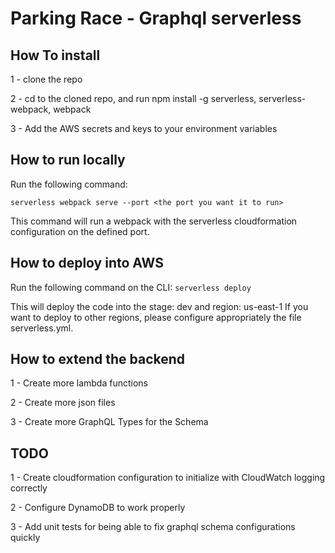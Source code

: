 # Parking Race - Graphql serverless

## How To install

1 - clone the repo

2 - cd to the cloned repo, and run npm install -g serverless, 
serverless-webpack, webpack

3 - Add the AWS secrets and keys to your environment variables

## How to run locally

Run the following command:

`serverless webpack serve --port <the port you want it to run>`

This command will run a webpack with the serverless cloudformation
configuration on the defined port.

## How to deploy into AWS

Run the following command on the CLI:
`serverless deploy`
  
This will deploy the code into the stage: dev and region: us-east-1
If you want to deploy to other regions, please configure appropriately
the file serverless.yml.

## How to extend the backend

1 - Create more lambda functions

2 - Create more json files

3 - Create more GraphQL Types for the Schema

## TODO
1 - Create cloudformation configuration to initialize with CloudWatch 
logging correctly

2 - Configure DynamoDB to work properly

3 - Add unit tests for being able to fix graphql schema configurations
quickly